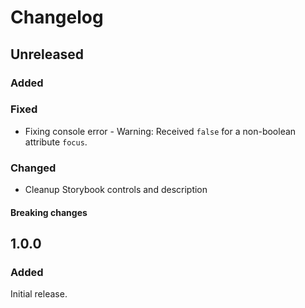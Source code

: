 # Changelog

## Unreleased

### Added

### Fixed
  - Fixing console error - Warning: Received `false` for a non-boolean attribute `focus`.

### Changed
  - Cleanup Storybook controls and description

#### Breaking changes

## 1.0.0

### Added
Initial release.
